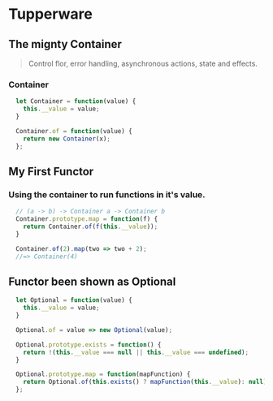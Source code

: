 # Tupperware

## The mignty Container

> Control flor, error handling, asynchronous actions, state and effects.

### Container

```javascript
  let Container = function(value) {
    this.__value = value;
  }

  Container.of = function(value) {
    return new Container(x);
  };

```

## My First Functor

### Using the container to run functions in it's value.

```javascript
  // (a -> b) -> Container a -> Container b
  Container.prototype.map = function(f) {
    return Container.of(f(this.__value));
  }

  Container.of(2).map(two => two + 2);
  //=> Container(4)
```

## Functor been shown as Optional

```javascript
  let Optional = function(value) {
    this.__value = value;
  }

  Optional.of = value => new Optional(value);

  Optional.prototype.exists = function() {
    return !(this.__value === null || this.__value === undefined);
  }

  Optional.prototype.map = function(mapFunction) {
    return Optional.of(this.exists() ? mapFunction(this.__value): null);
  };

```